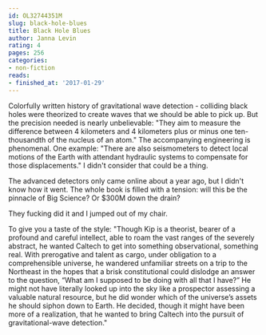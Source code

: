 ```yaml
---
id: OL32744351M
slug: black-hole-blues
title: Black Hole Blues
author: Janna Levin
rating: 4
pages: 256
categories:
- non-fiction
reads:
- finished_at: '2017-01-29'
---
```

Colorfully written history of gravitational wave detection - colliding black holes were theorized to create waves that we should be able to pick up. But the precision needed is nearly unbelievable: "They aim to measure the difference between 4 kilometers and 4 kilometers plus or minus one ten-thousandth of the nucleus of an atom." The accompanying engineering is phenomenal. One example: "There are also seismometers to detect local motions of the Earth with attendant hydraulic systems to compensate for those displacements." I didn't consider that could be a thing.

The advanced detectors only came online about a year ago, but I didn't know how it went. The whole book is filled with a tension: will this be the pinnacle of Big Science? Or $300M down the drain?

<x-spoiler>
They fucking did it and I jumped out of my chair.
</x-spoiler>

To give you a taste of the style: "Though Kip is a theorist, bearer of a profound and careful intellect, able to roam the vast ranges of the severely abstract, he wanted Caltech to get into something observational, something real. With prerogative and talent as cargo, under obligation to a comprehensible universe, he wandered unfamiliar streets on a trip to the Northeast in the hopes that a brisk constitutional could dislodge an answer to the question, “What am I supposed to be doing with all that I have?” He might not have literally looked up into the sky like a prospector assessing a valuable natural resource, but he did wonder which of the universe’s assets he should siphon down to Earth. He decided, though it might have been more of a realization, that he wanted to bring Caltech into the pursuit of gravitational-wave detection."
